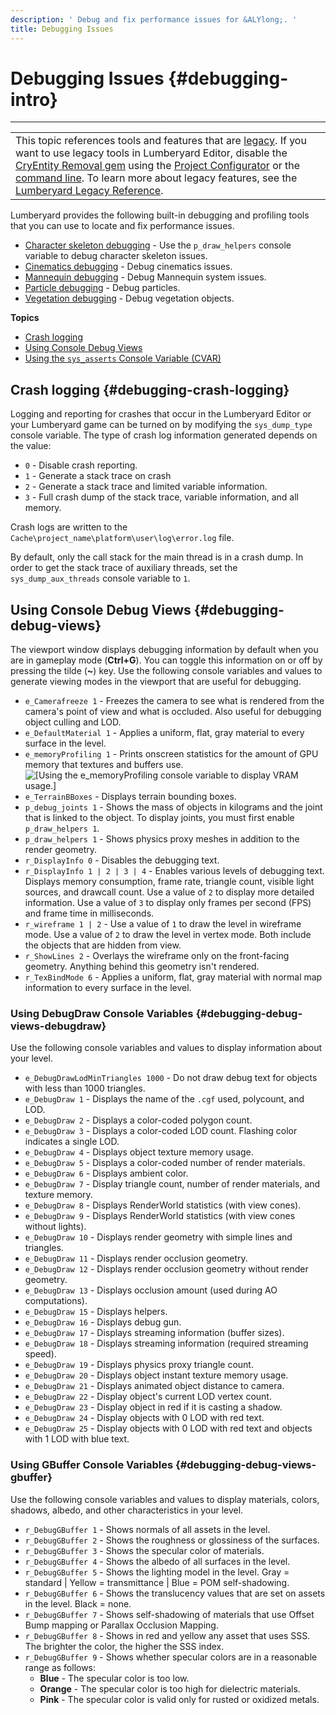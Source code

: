 ```yaml
---
description: ' Debug and fix performance issues for &ALYlong;. '
title: Debugging Issues
---
```

# Debugging Issues {#debugging-intro}


****  

|  | 
| --- |
| This topic references tools and features that are [legacy](https://docs.aws.amazon.com/lumberyard/latest/userguide/ly-glos-chap.html#legacy)\. If you want to use legacy tools in Lumberyard Editor, disable the [CryEntity Removal gem](https://docs.aws.amazon.com/lumberyard/latest/userguide/gems-system-cryentity-removal-gem.html) using the [Project Configurator](https://docs.aws.amazon.com/lumberyard/latest/userguide/configurator-intro.html) or the [command line](https://docs.aws.amazon.com/lumberyard/latest/userguide/lmbr-exe.html)\. To learn more about legacy features, see the [Lumberyard Legacy Reference](https://d3bqhfbip4ze4a.cloudfront.net/lumberyard-legacy.pdf)\. | 

Lumberyard provides the following built\-in debugging and profiling tools that you can use to locate and fix performance issues\.
+ [Character skeleton debugging](https://docs.aws.amazon.com/lumberyard/latest/legacyreference/char-model-debugging.html) - Use the `p_draw_helpers` console variable to debug character skeleton issues\.
+ [Cinematics debugging](/docs/userguide/cinematics/debugging.md) - Debug cinematics issues\.
+ [Mannequin debugging](https://docs.aws.amazon.com/lumberyard/latest/legacyreference/mannequin-debugging-intro.html) - Debug Mannequin system issues\.
+ [Particle debugging](/docs/userguide/particles/debugging.md) - Debug particles\.
+ [Vegetation debugging](/docs/userguide/vegetation/debugging.md) - Debug vegetation objects\.

**Topics**
+ [Crash logging](#debugging-crash-logging)
+ [Using Console Debug Views](#debugging-debug-views)
+ [Using the `sys_asserts` Console Variable \(CVAR\)](/docs/userguide/debugging/using-asserts.md)

## Crash logging {#debugging-crash-logging}

 Logging and reporting for crashes that occur in the Lumberyard Editor or your Lumberyard game can be turned on by modifying the `sys_dump_type` console variable\. The type of crash log information generated depends on the value: 
+ `0` - Disable crash reporting\.
+ `1` - Generate a stack trace on crash
+ `2` - Generate a stack trace and limited variable information\.
+ `3` - Full crash dump of the stack trace, variable information, and all memory\.

 Crash logs are written to the `Cache\project_name\platform\user\log\error.log` file\. 

 By default, only the call stack for the main thread is in a crash dump\. In order to get the stack trace of auxiliary threads, set the `sys_dump_aux_threads` console variable to `1`\. 

## Using Console Debug Views {#debugging-debug-views}

The viewport window displays debugging information by default when you are in gameplay mode \(**Ctrl\+G**\)\. You can toggle this information on or off by pressing the tilde \(**\~**\) key\. Use the following console variables and values to generate viewing modes in the viewport that are useful for debugging\.
+ `e_Camerafreeze 1` - Freezes the camera to see what is rendered from the camera's point of view and what is occluded\. Also useful for debugging object culling and LOD\.
+ `e_DefaultMaterial 1` - Applies a uniform, flat, gray material to every surface in the level\.
+ `e_memoryProfiling 1` - Prints onscreen statistics for the amount of GPU memory that textures and buffers use\.  
![\[Using the e_memoryProfiling console variable to display VRAM usage.\]](/images/userguide/debugging-debug-views-vram-usage.png)
+ `e_TerrainBBoxes` - Displays terrain bounding boxes\.
+ `p_debug_joints 1` - Shows the mass of objects in kilograms and the joint that is linked to the object\. To display joints, you must first enable `p_draw_helpers 1`\.
+ `p_draw_helpers 1` - Shows physics proxy meshes in addition to the render geometry\.
+ `r_DisplayInfo 0` - Disables the debugging text\.
+ `r_DisplayInfo 1 | 2 | 3 | 4` - Enables various levels of debugging text\. Displays memory consumption, frame rate, triangle count, visible light sources, and drawcall count\. Use a value of `2` to display more detailed information\. Use a value of `3` to display only frames per second \(FPS\) and frame time in milliseconds\.
+ `r_wireframe 1 | 2` - Use a value of `1` to draw the level in wireframe mode\. Use a value of `2` to draw the level in vertex mode\. Both include the objects that are hidden from view\.
+ `r_ShowLines 2` - Overlays the wireframe only on the front\-facing geometry\. Anything behind this geometry isn't rendered\.
+ `r_TexBindMode 6` - Applies a uniform, flat, gray material with normal map information to every surface in the level\.

### Using DebugDraw Console Variables {#debugging-debug-views-debugdraw}

Use the following console variables and values to display information about your level\.
+ `e_DebugDrawLodMinTriangles 1000` - Do not draw debug text for objects with less than 1000 triangles\.
+ `e_DebugDraw 1` - Displays the name of the `.cgf` used, polycount, and LOD\.
+ `e_DebugDraw 2` - Displays a color\-coded polygon count\.
+ `e_DebugDraw 3` - Displays a color\-coded LOD count\. Flashing color indicates a single LOD\.
+ `e_DebugDraw 4` - Displays object texture memory usage\.
+ `e_DebugDraw 5` - Displays a color\-coded number of render materials\.
+ `e_DebugDraw 6` - Displays ambient color\.
+ `e_DebugDraw 7` - Display triangle count, number of render materials, and texture memory\.
+ `e_DebugDraw 8` - Displays RenderWorld statistics \(with view cones\)\.
+ `e_DebugDraw 9` - Displays RenderWorld statistics \(with view cones without lights\)\.
+ `e_DebugDraw 10` - Displays render geometry with simple lines and triangles\.
+ `e_DebugDraw 11` - Displays render occlusion geometry\. 
+ `e_DebugDraw 12` - Displays render occlusion geometry without render geometry\.
+ `e_DebugDraw 13` - Displays occlusion amount \(used during AO computations\)\.
+ `e_DebugDraw 15` - Displays helpers\.
+ `e_DebugDraw 16` - Displays debug gun\.
+ `e_DebugDraw 17` - Displays streaming information \(buffer sizes\)\.
+ `e_DebugDraw 18` - Displays streaming information \(required streaming speed\)\.
+ `e_DebugDraw 19` - Displays physics proxy triangle count\.
+ `e_DebugDraw 20` - Displays object instant texture memory usage\.
+ `e_DebugDraw 21` - Displays animated object distance to camera\.
+ `e_DebugDraw 22` - Display object's current LOD vertex count\.
+ `e_DebugDraw 23` - Display object in red if it is casting a shadow\.
+ `e_DebugDraw 24` - Display objects with 0 LOD with red text\.
+ `e_DebugDraw 25` - Display objects with 0 LOD with red text and objects with 1 LOD with blue text\.

### Using GBuffer Console Variables {#debugging-debug-views-gbuffer}

Use the following console variables and values to display materials, colors, shadows, albedo, and other characteristics in your level\.
+ `r_DebugGBuffer 1` - Shows normals of all assets in the level\.
+ `r_DebugGBuffer 2` - Shows the roughness or glossiness of the surfaces\.
+ `r_DebugGBuffer 3` - Shows the specular color of materials\.
+ `r_DebugGBuffer 4` - Shows the albedo of all surfaces in the level\.
+ `r_DebugGBuffer 5` - Shows the lighting model in the level\. Gray = standard \| Yellow = transmittance \| Blue = POM self\-shadowing\.
+ `r_DebugGBuffer 6` - Shows the translucency values that are set on assets in the level\. Black = none\.
+ `r_DebugGBuffer 7` - Shows self\-shadowing of materials that use Offset Bump mapping or Parallax Occlusion Mapping\.
+ `r_DebugGBuffer 8` - Shows in red and yellow any asset that uses SSS\. The brighter the color, the higher the SSS index\.
+ `r_DebugGBuffer 9` - Shows whether specular colors are in a reasonable range as follows: 
  + **Blue** - The specular color is too low\.
  + **Orange** - The specular color is too high for dielectric materials\.
  + **Pink** - The specular color is valid only for rusted or oxidized metals\.